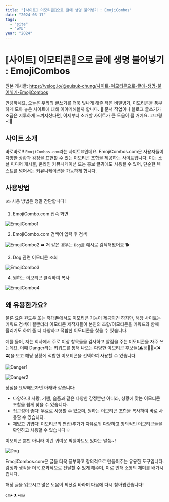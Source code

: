 ```yaml
---
title: "[사이트] 이모티콘🤗으로 글에 생명 불어넣기 : EmojiCombos"
date: "2024-03-17"
tags:
  - "site"
  - "꿀팁"
year: "2024"
---
```


# [사이트] 이모티콘🤗으로 글에 생명 불어넣기 : EmojiCombos

원본 게시글: https://velog.io/@euisuk-chung/사이트-이모티콘으로-글에-생명-불어넣기-EmojiCombos



안녕하세요, 오늘은 우리의 글쓰기를 더욱 빛나게 해줄 작은 비밀병기, 이모티콘을 풍부하게 모아 놓은 사이트에 대해 이야기해볼까 합니다. 🌟 문서 작업이나 블로그 글쓰기가 조금은 지루하게 느껴지셨다면, 이제부터 소개할 사이트가 큰 도움이 될 거예요. 고고링~!🚀

사이트 소개
------

바로바로!! `EmojiCombos.com`라는 사이트🌐인데요. EmojiCombos.com은 사용자들이 다양한 상황과 감정을 표현할 수 있는 이모티콘 조합을 제공하는 사이트입니다. 이는 소셜 미디어 게시물, 온라인 커뮤니케이션 또는 홍보 글귀에도 사용될 수 있어, 단순한 텍스트를 넘어서는 커뮤니케이션을 가능하게 합니다.

사용방법
----

✍️ 사용 방법은 정말 간단합니다!

1. EmojiCombo.com 접속 화면

![EmojiCombo1](https://velog.velcdn.com/images/euisuk-chung/post/86c49e33-b560-4570-8bfe-f2cb03474f3e/image.png)

2. EmojiCombo.com 검색어 입력 후 검색

![EmojiCombo2](https://velog.velcdn.com/images/euisuk-chung/post/343016e5-0310-4a85-b99c-387298f20c95/image.png)
➡️ 저 같은 경우는 `Dog`를 예시로 검색해봤어요 🐕

3. Dog 관련 이모티콘 조회

![EmojiCombo3](https://velog.velcdn.com/images/euisuk-chung/post/d997b00b-a301-4805-a5ed-b88e7419d7e2/image.png)

4. 원하는 이모티콘 클릭하여 복사

![EmojiCombo4](https://velog.velcdn.com/images/euisuk-chung/post/8b734970-f0ff-4221-a04d-8bf1ba2e54e0/image.png)

왜 유용한가요?
--------

물론 요즘 윈도우 또는 휴대폰에서도 이모티콘 기능이 제공되긴 하지만, 해당 사이트는 키워드 검색이 될뿐더러 이모티콘 제작자들이 본인의 조합/이모티콘을 키워드와 함께 올리기도 하여 좀 더 다양하고 적합한 이모티콘을 찾을 수 있습니다.

예를 들어, 저는 회사에서 주로 이상 항목들을 검사하고 알림을 주는 이모티콘을 자주 쓰는데요. 이때 Danger라는 키워드를 통해 나오는 다양한 이모티콘 후보들(⚠️☠️🚨😈⚔️❌⛔)을 보고 해당 상황에 적합한 이모티콘을 선택하여 사용할 수 있습니다.

![Danger1](https://velog.velcdn.com/images/euisuk-chung/post/55895564-f2f0-4b53-8bd0-8de01fa6125f/image.gif)

![Danger2](https://velog.velcdn.com/images/euisuk-chung/post/5a2a3f0e-8663-46c5-b0f7-e5adf971979d/image.png)

장점을 요약해보자면 아래와 같습니다:

* 다양하다! 사랑, 기쁨, 슬픔과 같은 다양한 감정뿐만 아니라, 상황에 맞는 이모티콘 조합을 쉽게 찾을 수 있습니다.
* 접근성이 좋다! 무료로 사용할 수 있으며, 원하는 이모티콘 조합을 복사하여 바로 사용할 수 있습니다.
* 재밌고 귀엽다! 이모티콘의 편집/추가가 자유로워 다양하고 창의적인 이모티콘들을 확인하고 사용할 수 있습니다 💡

이모티콘 뿐만 아니라 이런 귀여운 픽셀아트도 있다는 말씀~!  

![Dog](https://velog.velcdn.com/images/euisuk-chung/post/15851c87-8a43-424a-ac1a-0301c164b536/image.png)

EmojiCombos.com은 글을 더욱 풍부하고 창의적으로 만들어주는 유용한 도구입니다. 감정과 생각을 더욱 효과적으로 전달할 수 있게 해주며, 이로 인해 소통의 재미를 배가시킵니다.

해당 글을 읽으시고 많은 도움이 되셨길 바라며 다음에 다시 찾아뵙겠습니다!  

૮⍝• ᴥ •⍝ა

